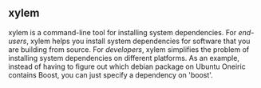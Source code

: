 xylem
-----

xylem is a command-line tool for installing system dependencies. For *end-users*, xylem helps you install system dependencies for software that you are building from source. For *developers*, xylem simplifies the problem of installing system dependencies on different platforms. As an example, instead of having to figure out which debian package on Ubuntu Oneiric contains Boost, you can just specify a dependency on 'boost'.

